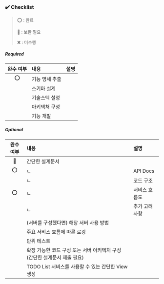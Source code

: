 
### ✔️ Checklist

> ⭕️ : 완료
> 
>🔺 : 보완 필요
> 
> ❌ : 미수행
##### **Required**

| 완수 여부 | 내용       | 설명 |
|:-----:|:---------|:---|
|  ⭕️   | 기능 명세 추출 |    |
|       | 스키마 설계   |    |
|       | 기술스텍 설정  |    |
|       | 아키텍처 구성  |    |
|       | 기능 개발    |    |


##### **Optional**

| 완수 여부 | 내용                                          | 설명       |
|:-----:|:--------------------------------------------|:---------|
|  🔺   | 간단한 설계문서                                    |          |
|  ⭕️   | ㄴ                                           | API Docs |
|       | ㄴ                                           | 코드 구조    |
|  ⭕️   | ㄴ                                           | 서비스 흐름도  |
|       | ㄴ                                           | 추가 고려 사항 |
|       | (서버를 구성했다면) 해당 서버 사용 방법                     |          |
|       | 주요 서비스 흐름에 따른 로깅                            |          |
|       | 단위 테스트                                      |          |
|       | 확장 가능한 코드 구성 또는 서버 아키텍처 구성 (간단한 설계문서 제출 필요) |          |
|       | TODO List 서비스를 사용할 수 있는 간단한 View 생성         |          |